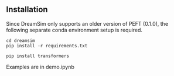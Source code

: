 ## Installation
Since DreamSim only supports an older version of PEFT (0.1.0), the following separate conda environment setup is required.
```
cd dreamsim
pip install -r requirements.txt

pip install transformers
```

Examples are in demo.ipynb